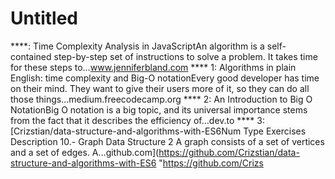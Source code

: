 # Untitled

****: Time Complexity Analysis in JavaScriptAn algorithm is a self-contained step-by-step set of instructions to solve a problem. It takes time for these steps to…www.jenniferbland.com
**** 1: Algorithms in plain English: time complexity and Big-O notationEvery good developer has time on their mind. They want to give their users more of it, so they can do all those things…medium.freecodecamp.org
**** 2: An Introduction to Big O NotationBig O notation is a big topic, and its universal importance stems from the fact that it describes the efficiency of…dev.to
**** 3: [Crizstian/data-structure-and-algorithms-with-ES6Num Type Exercises Description 10.- Graph Data Structure 2 A graph consists of a set of vertices and a set of edges. A…github.com](https://github.com/Crizstian/data-structure-and-algorithms-with-ES6 "https://github.com/Crizs